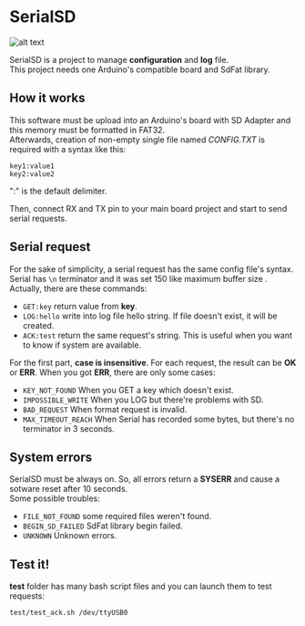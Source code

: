 # SerialSD

![alt text](https://img.shields.io/appveyor/ci/gruntjs/grunt.svg "Build passed")

SerialSD is a project to manage **configuration** and **log** file.  
This project needs one Arduino's compatible board and SdFat library.

## How it works

This software must be upload into an Arduino's board with SD Adapter and this memory must be formatted in FAT32.  
Afterwards, creation of non-empty single file named _CONFIG.TXT_ is required with a syntax like this:  

```
key1:value1
key2:value2
```

":" is the default delimiter.

Then, connect RX and TX pin to your main board project and start to send serial requests.

## Serial request

For the sake of simplicity, a serial request has the same config file's syntax.  
Serial has ```\n``` terminator and it was set 150 like maximum buffer size .  
Actually, there are these commands:

* ```GET:key``` return value from **key**.
* ```LOG:hello``` write into log file hello string. If file doesn't exist, it will be created.
* ```ACK:test``` return the same request's string. This is useful when you want to know if system are available.

For the first part, **case is insensitive**.
For each request, the result can be **OK** or **ERR**.
When you got **ERR**, there are only some cases:

* ```KEY_NOT_FOUND``` When you GET a key which doesn't exist.
* ```IMPOSSIBLE_WRITE``` When you LOG but there're problems with SD.
* ```BAD_REQUEST``` When format request is invalid.
* ```MAX_TIMEOUT_REACH``` When Serial has recorded some bytes, but there's no terminator in 3 seconds.

## System errors

SerialSD must be always on. So, all errors return a **SYSERR** and cause a sotware reset after 10 seconds.  
Some possible troubles:

* ```FILE_NOT_FOUND``` some required files weren't found.
* ```BEGIN_SD_FAILED``` SdFat library begin failed.
* ```UNKNOWN``` Unknown errors.

## Test it!

**test** folder has many bash script files and you can launch them to test requests:  
```console
test/test_ack.sh /dev/ttyUSB0
```
